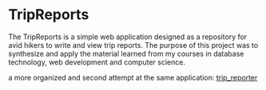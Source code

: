 # TripReports
The TripReports is a simple web application designed as a repository for avid hikers to write and view trip reports. The purpose of this project was to synthesize and apply the material learned from my courses in database technology, web development and computer science.

a more organized and second attempt at the same application:
[trip_reporter](https://github.com/mattyplo/trip_reporter)
